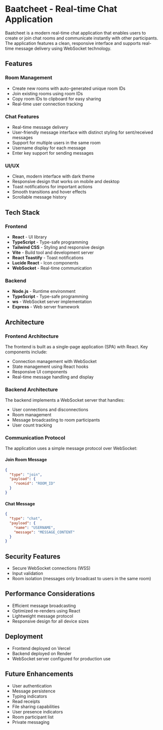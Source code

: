 
# Baatcheet - Real-time Chat Application

Baatcheet is a modern real-time chat application that enables users to create or join chat rooms and communicate instantly with other participants. The application features a clean, responsive interface and supports real-time message delivery using WebSocket technology.

## Features

### Room Management
- Create new rooms with auto-generated unique room IDs
- Join existing rooms using room IDs
- Copy room IDs to clipboard for easy sharing
- Real-time user connection tracking

### Chat Features
- Real-time message delivery
- User-friendly message interface with distinct styling for sent/received messages
- Support for multiple users in the same room
- Username display for each message
- Enter key support for sending messages

### UI/UX
- Clean, modern interface with dark theme
- Responsive design that works on mobile and desktop
- Toast notifications for important actions
- Smooth transitions and hover effects
- Scrollable message history

## Tech Stack

### Frontend
- **React** - UI library
- **TypeScript** - Type-safe programming
- **Tailwind CSS** - Styling and responsive design
- **Vite** - Build tool and development server
- **React Toastify** - Toast notifications
- **Lucide React** - Icon components
- **WebSocket** - Real-time communication

### Backend
- **Node.js** - Runtime environment
- **TypeScript** - Type-safe programming
- **ws** - WebSocket server implementation
- **Express** - Web server framework

## Architecture

### Frontend Architecture
The frontend is built as a single-page application (SPA) with React. Key components include:
- Connection management with WebSocket
- State management using React hooks
- Responsive UI components
- Real-time message handling and display

### Backend Architecture
The backend implements a WebSocket server that handles:
- User connections and disconnections
- Room management
- Message broadcasting to room participants
- User count tracking

### Communication Protocol
The application uses a simple message protocol over WebSocket:

#### Join Room Message
```json
{
  "type": "join",
  "payload": {
    "roomid": "ROOM_ID"
  }
}
```

#### Chat Message
```json
{
  "type": "chat",
  "payload": {
    "name": "USERNAME",
    "message": "MESSAGE_CONTENT"
  }
}
```

## Security Features
- Secure WebSocket connections (WSS)
- Input validation
- Room isolation (messages only broadcast to users in the same room)

## Performance Considerations
- Efficient message broadcasting
- Optimized re-renders using React
- Lightweight message protocol
- Responsive design for all device sizes

## Deployment
- Frontend deployed on Vercel
- Backend deployed on Render
- WebSocket server configured for production use

## Future Enhancements
- User authentication
- Message persistence
- Typing indicators
- Read receipts
- File sharing capabilities
- User presence indicators
- Room participant list
- Private messaging
